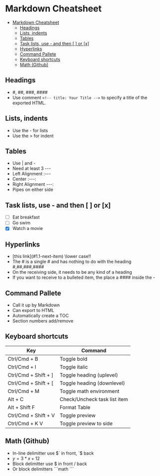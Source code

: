 # Markdown Cheatsheet

- [Markdown Cheatsheet](#markdown-cheatsheet)
  - [Headings](#headings)
  - [Lists, indents](#lists-indents)
  - [Tables](#tables)
  - [Task lists, use - and then [ ] or [x]](#task-lists-use---and-then---or-x)
  - [Hyperlinks](#hyperlinks)
  - [Command Pallete](#command-pallete)
  - [Keyboard shortcuts](#keyboard-shortcuts)
  - [Math (Github)](#math-github)

## Headings

- #, ##, ###, ####
- Use comment `<!-- title: Your Title -->` to specify a title of the exported HTML.

## Lists, indents

- Use the - for lists
- Use the > for indent

## Tables

- Use | and -
- Need at least 3 ---
- Left Alignment :---
- Center :---:
- Right Alignment ---:
- Pipes on either side

## Task lists, use - and then [ ] or [x]

- [ ] Eat breakfast
- [ ] Go swim
- [x] Watch a movie

## Hyperlinks

- \[this link](#1.1-next-item) \\lower case!!
- The # is a single # and has nothing to do with the heading #,##,###,####
- On the receiving side, it needs to be any kind of a heading
- If you want to receive to a bulleted item, the place a #### inside the -

## Command Pallete

- Call it up by Markdown
- Can export to HTML
- Automatically create a TOC
- Section numbers add/remove

## Keyboard shortcuts

| Key                  | Command                      |
| -------------------- | ---------------------------- |
| Ctrl/Cmd + B         | Toggle bold                  |
| Ctrl/Cmd + I         | Toggle italic                |
| Ctrl/Cmd + Shift + ] | Toggle heading (uplevel)     |
| Ctrl/Cmd + Shift + [ | Toggle heading (downlevel)   |
| Ctrl/Cmd + M         | Toggle math environment      |
| Alt + C              | Check/Uncheck task list item |
| Alt + Shift F        | Format Table                 |
| Ctrl/Cmd + Shift + V | Toggle preview               |
| Ctrl/Cmd + K V       | Toggle preview to side       |

## Math (Github)

- In-line delimitter use \$\` in front, \`\$ back
- $y = 3*x + 12$
- Block delimitter use $ in front / back
- Or block delimitters \```math \```
